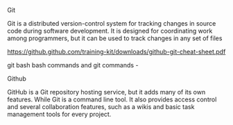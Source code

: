 

Git

Git is a distributed version-control system for tracking changes in
source code during software development. It is designed for coordinating
work among programmers, but it can be used to track changes in any set of files

https://github.github.com/training-kit/downloads/github-git-cheat-sheet.pdf




git bash
 bash commands and git commands -



Github

GitHub is a Git repository hosting service, but it adds many of its own
features. While Git is a command line tool. It also provides access control
and several collaboration features, such as a wikis and basic task management
tools for every project.
